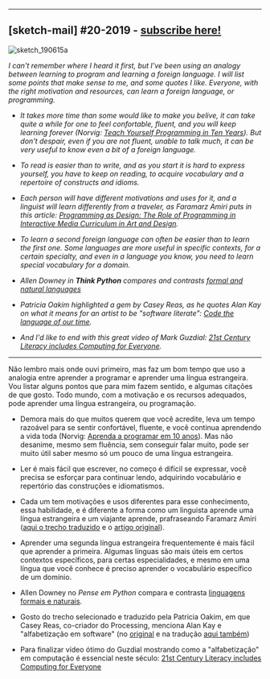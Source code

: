 
---

## [sketch-mail] #20-2019 - [subscribe here!](/sketch-mail)

![sketch_190615a](https://raw.githubusercontent.com/villares/sketch-a-day/master/2019/sketch_190615a/sketch_190615a.gif)

<i>
I can't remember where I heard it first, but I've been using an analogy between learning to program and learning a foreign language. I will list some points that make sense to me, and some quotes I like. Everyone, with the right motivation and resources, can learn a foreign language, or programming.

- It takes more time than some would like to make you belive, it can take quite a while for one to feel confortable, fluent, and you will keep learning forever (Norvig: [Teach Yourself Programming in Ten Years](https://www.norvig.com/21-days.html)). But don't despair, even if you are not fluent, unable to talk much, it can be very useful to know even a bit of a foreign language.

- To read is easier than to write, and as you start it is hard to express yourself, you have to keep on reading, to acquire vocabulary and a repertoire of constructs and idioms.

- Each person will have different motivations and uses for it, and a linguist will learn differently from a traveler, as Faramarz Amiri puts in this article: [Programming as Design: The Role of Programming in Interactive Media Curriculum in Art and Design](https://www.researchgate.net/publication/229702295_Programming_as_Design_The_Role_of_Programming_in_Interactive_Media_Curriculum_in_Art_and_Design).

- To learn a second foreign language can often be easier than to learn the first one. Some languages are more useful in specific contexts, for a certain specialty, and even in a language you know, you need to learn special vocabulary for a domain.

- Allen Downey in **Think Python** compares and contrasts [formal and natural languages](http://greenteapress.com/thinkpython2/html/thinkpython2002.html#sec11)

- Patricia Oakim highlighted a gem by Casey Reas, as he quotes Alan Kay on what it means for an artist to be "software literate": [Code the language of our time](http://90.146.8.18/en/archives/festival_archive/festival_catalogs/festival_artikel.asp?iProjectID=12322).

- And I'd like to end with this great video of Mark Guzdial: [21st Century Literacy includes Computing for Everyone](http://youtu.be/mGc6clf_Wt4).
</i>

---

Não lembro mais onde ouvi primeiro, mas faz um bom tempo que uso a analogia entre aprender a programar e aprender uma língua estrangeira. Vou listar alguns pontos que para mim fazem sentido, e algumas citações de que gosto. Todo mundo, com a motivação e os recursos adequados, pode aprender uma língua estrangeira, ou programação.

- Demora mais do que muitos querem que você acredite, leva um tempo razoável para se sentir confortável, fluente, e você continua aprendendo a vida toda (Norvig: [Aprenda a programar em 10 anos](https://www.norvig.com/21-days.html)). Mas não desanime, mesmo sem fluência, sem conseguir falar muito, pode ser muito útil saber mesmo só um pouco de uma língua estrangeira.

- Ler é mais fácil que escrever, no começo é difícil se expressar, você precisa se esforçar para continuar lendo, adquirindo vocabulário e repertório das construções e idiomatismos.

- Cada um tem motivações e usos diferentes para esse conhecimento, essa habilidade, e é diferente a forma como um linguista aprende uma língua estrangeira e um viajante aprende, prafraseando Faramarz Amiri ([aqui o trecho traduzido](http://abav.lugaralgum.com/mestrado/citacoes) e o [artigo original](https://www.researchgate.net/publication/229702295_Programming_as_Design_The_Role_of_Programming_in_Interactive_Media_Curriculum_in_Art_and_Design)).

- Aprender uma segunda língua estrangeira frequentemente é mais fácil que aprender a primeira. Algumas línguas são mais úteis em certos contextos específicos, para certas especialidades, e mesmo em uma língua que você conhece é preciso aprender o vocabulário específico de um domínio.

- Allen Downey no *Pense em Python* compara e contrasta [linguagens formais e naturais](https://penseallen.github.io/PensePython2e/01-jornada.html#16---linguagens-formais-e-naturais).

- Gosto do trecho selecionado e traduzido pela Patricia Oakim, em que Casey Reas, co-criador do Processing, menciona Alan Kay e "alfabetização em software" (no [original](http://90.146.8.18/en/archives/festival_archive/festival_catalogs/festival_artikel.asp?iProjectID=12322) e na tradução [aqui também](http://abav.lugaralgum.com/mestrado/citacoes))

- Para finalizar vídeo ótimo do Guzdial mostrando como a "alfabetização" em computação é essencial neste século: [21st Century Literacy includes Computing for Everyone](http://youtu.be/mGc6clf_Wt4)
